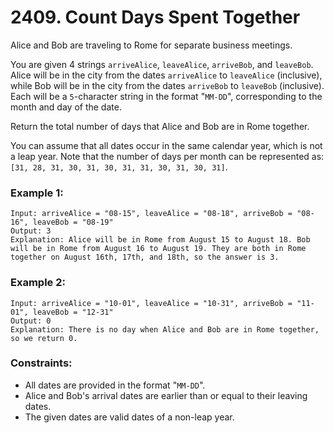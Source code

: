# 2409. Count Days Spent Together

Alice and Bob are traveling to Rome for separate business meetings.

You are given 4 strings `arriveAlice`, `leaveAlice`, `arriveBob`, and `leaveBob`. Alice will be in the city from the dates `arriveAlice` to `leaveAlice` (inclusive), while Bob will be in the city from the dates `arriveBob` to `leaveBob` (inclusive). Each will be a `5`-character string in the format "`MM-DD`", corresponding to the month and day of the date.

Return the total number of days that Alice and Bob are in Rome together.

You can assume that all dates occur in the same calendar year, which is not a leap year. Note that the number of days per month can be represented as: `[31, 28, 31, 30, 31, 30, 31, 31, 30, 31, 30, 31]`.

### Example 1:

```
Input: arriveAlice = "08-15", leaveAlice = "08-18", arriveBob = "08-16", leaveBob = "08-19"
Output: 3
Explanation: Alice will be in Rome from August 15 to August 18. Bob will be in Rome from August 16 to August 19. They are both in Rome together on August 16th, 17th, and 18th, so the answer is 3.
```

### Example 2:

```
Input: arriveAlice = "10-01", leaveAlice = "10-31", arriveBob = "11-01", leaveBob = "12-31"
Output: 0
Explanation: There is no day when Alice and Bob are in Rome together, so we return 0.
```

### Constraints:

- All dates are provided in the format "`MM-DD`".
- Alice and Bob's arrival dates are earlier than or equal to their leaving dates.
- The given dates are valid dates of a non-leap year.
